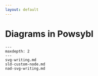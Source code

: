 ```yaml
---
layout: default
---
```

# Diagrams in Powsybl

```{toctree}
---
maxdepth: 2
---
svg-writing.md
sld-custom-node.md
nad-svg-writing.md
```